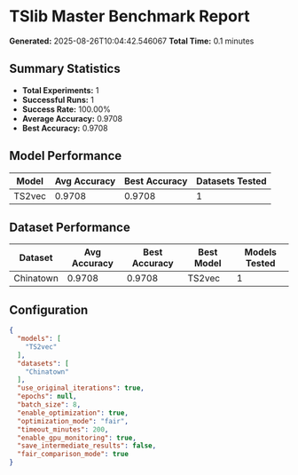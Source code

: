 # TSlib Master Benchmark Report

**Generated:** 2025-08-26T10:04:42.546067
**Total Time:** 0.1 minutes

## Summary Statistics

- **Total Experiments:** 1
- **Successful Runs:** 1
- **Success Rate:** 100.00%
- **Average Accuracy:** 0.9708
- **Best Accuracy:** 0.9708

## Model Performance

| Model | Avg Accuracy | Best Accuracy | Datasets Tested |
|-------|-------------|---------------|----------------|
| TS2vec | 0.9708 | 0.9708 | 1 |

## Dataset Performance

| Dataset | Avg Accuracy | Best Accuracy | Best Model | Models Tested |
|---------|-------------|---------------|------------|---------------|
| Chinatown | 0.9708 | 0.9708 | TS2vec | 1 |

## Configuration

```json
{
  "models": [
    "TS2vec"
  ],
  "datasets": [
    "Chinatown"
  ],
  "use_original_iterations": true,
  "epochs": null,
  "batch_size": 8,
  "enable_optimization": true,
  "optimization_mode": "fair",
  "timeout_minutes": 200,
  "enable_gpu_monitoring": true,
  "save_intermediate_results": false,
  "fair_comparison_mode": true
}
```
